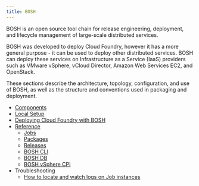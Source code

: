 ```yaml
---
title: BOSH
---
```


BOSH is an open source tool chain for release engineering, deployment, and lifecycle management of large-scale distributed services.

BOSH was developed to deploy Cloud Foundry, however it has a more general purpose - it can be used to deploy other distributed services. BOSH can deploy these services on Infrastructure as a Service (IaaS) providers such as VMware vSphere, vCloud Director, Amazon Web Services EC2, and OpenStack.

These sections describe the architecture, topology, configuration, and use of BOSH, as well as the structure and conventions used in packaging and deployment.

* [Components](components/index.html)
* [Local Setup](setup/index.html)
* [Deploying Cloud Foundry with BOSH](/docs/running/deploying-cf/index.html)
* [Reference](reference/index.html)
  * [Jobs](reference/jobs.html)
  * [Packages](reference/packages.html)
  * [Releases](reference/releases.html)
  * [BOSH CLI](reference/bosh-cli.html)
  * [BOSH DB](reference/boshdb.html)
  * [BOSH vSphere CPI](reference/bosh_vsphere_cpi.html)
* Troubleshooting
  * [How to locate and watch logs on Job instances](troubleshooting/job-logs.html)
